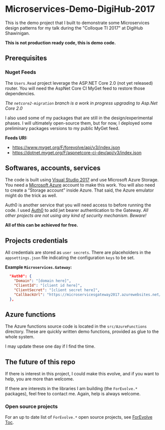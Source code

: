 ﻿# Microservices-Demo-DigiHub-2017
This is the demo project that I built to demonstrate some Microservices design patterns for my talk 
during the "Colloque TI 2017" at DigiHub Shawinigan.

**This is not production ready code, this is demo code.**

## Prerequisites
### Nuget Feeds
The `Users.Read` project leverage the ASP.NET Core 2.0 (not yet released) router.
You will need the AspNet Core CI MyGet feed to restore those dependencies.

*The `netcore2-migration` branch is a work in progress upgrading to Asp.Net Core 2.0*

I also used some of my packages that are still in the design/experimental phases. 
I will ultimately open-source them, but for now, I deployed some preliminary packages versions to my public MyGet feed.

**Feeds URI:**
- https://www.myget.org/F/forevolve/api/v3/index.json
- https://dotnet.myget.org/F/aspnetcore-ci-dev/api/v3/index.json

## Softwares, accounts, services
The code is built using [Visual Studio 2017](https://www.visualstudio.com/) and use Microsoft Azure Storage. 
You need a [Microsoft Azure](https://azure.microsoft.com/) account to make this work. 
You will also need to create a “Storage account” inside Azure.
That said, the Azure emulator might do the trick as well.

Auth0 is another service that you will need access to before running the code.
I used [Auth0](https://auth0.com/) to add jwt bearer authentication to the Gateway. 
*All other projects are not using any kind of security mechanism. Beware!* 

**All of this can be achieved for free.**

## Projects credentials
All credentials are stored as `user secrets`. There are placeholders in the `appsettings.json` file 
indicating the configuration `keys` to be set.

**Example `Microservices.Gateway`:**
```Json
  "Auth0": {
    "Domain": "[domain here]",
    "ClientId": "[client id here]",
    "ClientSecret": "[client secret here]",
    "CallbackUrl": "https://microservicesgateway2017.azurewebsites.net/signin-auth0"
  },
```

## Azure functions
The Azure functions source code is located in the `src/AzureFunctions` directory. These are quickly written demo functions, provided as glue to the whole system.

I may update these one day if I find the time.

## The future of this repo
If there is interest in this project, I could make this evolve, and if you want to help, you are more than welcome.

If there are interests in the libraries I am building (the `ForEvolve.*` packages), feel free to contact me. 
Again, help is always welcome.

### Open source projects
For an up to date list of `ForEvolve.*` open source projects, see [ForEvolve Toc](https://github.com/ForEvolve/Toc).
